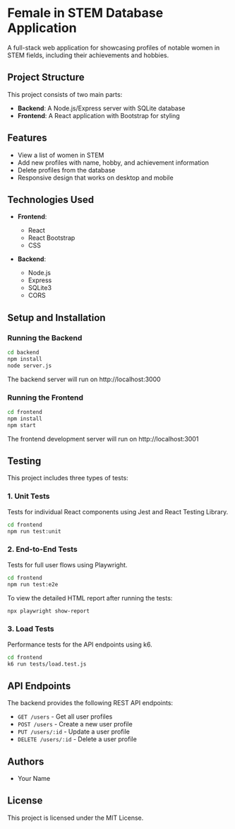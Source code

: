 # Female in STEM Database Application

A full-stack web application for showcasing profiles of notable women in STEM fields, including their achievements and hobbies.

## Project Structure

This project consists of two main parts:

- **Backend**: A Node.js/Express server with SQLite database
- **Frontend**: A React application with Bootstrap for styling

## Features

- View a list of women in STEM
- Add new profiles with name, hobby, and achievement information
- Delete profiles from the database
- Responsive design that works on desktop and mobile

## Technologies Used

- **Frontend**:
  - React
  - React Bootstrap
  - CSS
  
- **Backend**:
  - Node.js
  - Express
  - SQLite3
  - CORS

## Setup and Installation

### Running the Backend

```bash
cd backend
npm install
node server.js
```

The backend server will run on http://localhost:3000

### Running the Frontend

```bash
cd frontend
npm install
npm start
```

The frontend development server will run on http://localhost:3001

## Testing

This project includes three types of tests:

### 1. Unit Tests

Tests for individual React components using Jest and React Testing Library.

```bash
cd frontend
npm run test:unit
```

### 2. End-to-End Tests

Tests for full user flows using Playwright.

```bash
cd frontend
npm run test:e2e
```

To view the detailed HTML report after running the tests:

```bash
npx playwright show-report
```

### 3. Load Tests

Performance tests for the API endpoints using k6.

```bash
cd frontend
k6 run tests/load.test.js
```

## API Endpoints

The backend provides the following REST API endpoints:

- `GET /users` - Get all user profiles
- `POST /users` - Create a new user profile
- `PUT /users/:id` - Update a user profile
- `DELETE /users/:id` - Delete a user profile

## Authors

- Your Name

## License

This project is licensed under the MIT License.